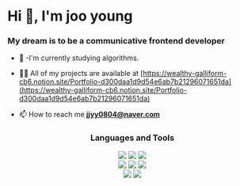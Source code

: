 <h1 align="left">Hi 👋, I'm joo young</h1>
<h3 align="left">My dream is to be a communicative frontend developer</h3>

- 🔭 -I'm currently studying algorithms.

- 👨‍💻 All of my projects are available at [https://wealthy-galliform-cb6.notion.site/Portfolio-d300daa1d9d54e6ab7b21296071651da](https://wealthy-galliform-cb6.notion.site/Portfolio-d300daa1d9d54e6ab7b21296071651da)

- 📫 How to reach me **jjyy0804@naver.com**


<h3 align="center">Languages and Tools</h3>
<div align="center">
  <img src="https://img.shields.io/badge/html5-E34F26?style=for-the-badge&logo=html5&logoColor=white">
  <img src="https://img.shields.io/badge/css-1572B6?style=for-the-badge&logo=css3&logoColor=white">
  <img src="https://img.shields.io/badge/tailwindcss-06B6D4?style=for-the-badge&logo=tailwindcss&logoColor=white">
  <br>
  <img src="https://img.shields.io/badge/javascript-F7DF1E?style=for-the-badge&logo=javascript&logoColor=black">
  <img src="https://img.shields.io/badge/typescript-3178C6?style=for-the-badge&logo=typescript&logoColor=black">
  <img src="https://img.shields.io/badge/react-61DAFB?style=for-the-badge&logo=react&logoColor=black">
  <br>
  <img src="https://img.shields.io/badge/github-181717?style=for-the-badge&logo=github&logoColor=white">
  <img src="https://img.shields.io/badge/git-F05032?style=for-the-badge&logo=git&logoColor=white">
</div>
